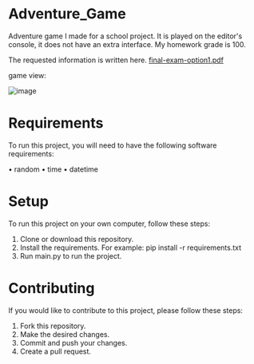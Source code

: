# Adventure_Game
Adventure game I made for a school project. It is played on the editor's console, it does not have an extra interface.
My homework grade is 100.

The requested information is written here.
[final-exam-option1.pdf](https://github.com/oguzhanakk/Adventure_Game/files/9563890/final-exam-option1.pdf)

game view:

![image](https://user-images.githubusercontent.com/92020160/190092330-589eb8a9-82ed-47c7-b8e0-d98c43c772c8.png)

# Requirements
To run this project, you will need to have the following software requirements:

• random
• time
• datetime

# Setup
To run this project on your own computer, follow these steps:

1. Clone or download this repository.
2. Install the requirements. For example: pip install -r requirements.txt
3. Run main.py to run the project.

# Contributing
If you would like to contribute to this project, please follow these steps:

1. Fork this repository.
2. Make the desired changes.
3. Commit and push your changes.
4. Create a pull request.
